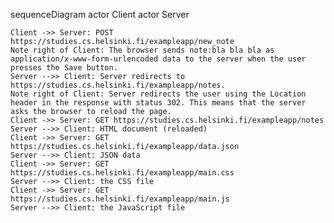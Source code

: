 sequenceDiagram
    actor Client
    actor Server

    Client ->> Server: POST https://studies.cs.helsinki.fi/exampleapp/new_note
    Note right of Client: The browser sends note:bla bla bla as application/x-www-form-urlencoded data to the server when the user presses the Save button.
    Server -->> Client: Server redirects to https://studies.cs.helsinki.fi/exampleapp/notes.
    Note right of Client: Server redirects the user using the Location header in the response with status 302. This means that the server asks the browser to reload the page.
    Client ->> Server: GET https://studies.cs.helsinki.fi/exampleapp/notes
    Server -->> Client: HTML document (reloaded)
    Client ->> Server: GET https://studies.cs.helsinki.fi/exampleapp/data.json
    Server -->> Client: JSON data
    Client ->> Server: GET https://studies.cs.helsinki.fi/exampleapp/main.css
    Server -->> Client: the CSS file
    Client ->> Server: GET https://studies.cs.helsinki.fi/exampleapp/main.js
    Server -->> Client: the JavaScript file
